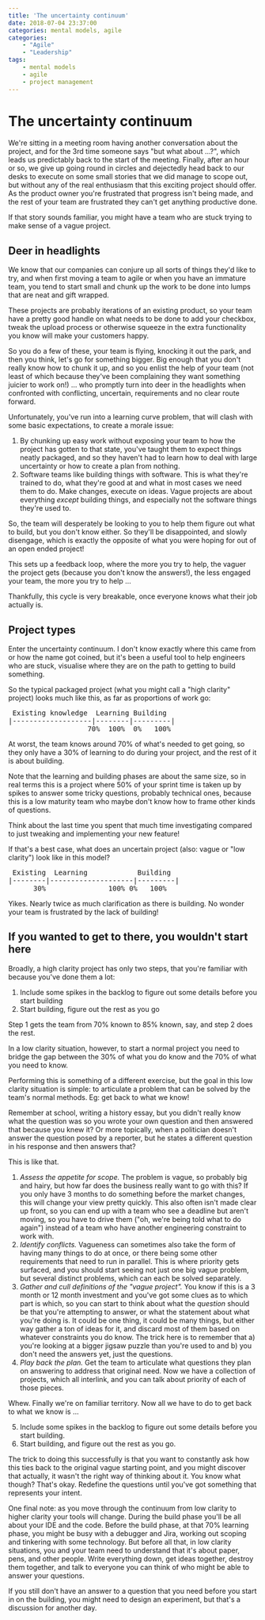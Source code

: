 ```yaml
---
title: 'The uncertainty continuum'
date: 2018-07-04 23:37:00
categories: mental models, agile
categories:
    - "Agile"
    - "Leadership"
tags: 
    - mental models
    - agile
    - project management
---
```


# The uncertainty continuum

We're sitting in a meeting room having another conversation about the project, and for the 3rd time someone says "but what about ...?", which leads us predictably back to the start of the meeting. Finally, after an hour or so, we give up going round in circles and dejectedly head back to our desks to execute on some small stories that we did manage to scope out, but without any of the real enthusiasm that this exciting project should offer. As the product owner you're frustrated that progress isn't being made, and the rest of your team are frustrated they can't get anything productive done.

If that story sounds familiar, you might have a team who are stuck trying to make sense of a vague project.

## Deer in headlights

We know that our companies can conjure up all sorts of things they'd like to try, and when first moving a team to agile or when you have an immature team, you tend to start small and chunk up the work to be done into lumps that are neat and gift wrapped.

These projects are probably iterations of an existing product, so your team have a pretty good handle on what needs to be done to add your checkbox, tweak the upload process or otherwise squeeze in the extra functionality you know will make your customers happy.

So you do a few of these, your team is flying, knocking it out the park, and then you think, let's go for something bigger. Big enough that you don't really know how to chunk it up, and so you enlist the help of your team (not least of which because they've been complaining they want something juicier to work on!) ... who promptly turn into deer in the headlights when confronted with conflicting, uncertain, requirements and no clear route forward.

Unfortunately, you've run into a learning curve problem, that will clash with some basic expectations, to create a morale issue:

1. By chunking up easy work without exposing your team to how the project has gotten to that state, you've taught them to expect things neatly packaged, and so they haven't had to learn how to deal with large uncertainty or how to create a plan from nothing.
2. Software teams like building things with software. This is what they're trained to do, what they're good at and what in most cases we need them to do. Make changes, execute on ideas. Vague projects are about everything *except* building things, and especially not the software things they're used to.

So, the team will desperately be looking to you to help them figure out what to build, but you don't know either. So they'll be disappointed, and slowly disengage, which is exactly the opposite of what you were hoping for out of an open ended project!

This sets up a feedback loop, where the more you try to help, the vaguer the project gets (because you don't know the answers!), the less engaged your team, the more you try to help ...

Thankfully, this cycle is very breakable, once everyone knows what their job actually is.

## Project types

Enter the uncertainty continuum. I don't know exactly where this came from or how the name got coined, but it's been a useful tool to help engineers who are stuck, visualise where they are on the path to getting to build something.

So the typical packaged project (what you might call a "high clarity" project) looks much like this, as far as proportions of work go:

<pre>
 Existing knowledge  Learning Building
|-------------------|--------|---------|
                   70%  100%  0%   100%
</pre>

At worst, the team knows around 70% of what's needed to get going, so they only have a 30% of learning to do during your project, and the rest of it is about building.

Note that the learning and building phases are about the same size, so in real terms this is a project where 50% of your sprint time is taken up by spikes to answer some tricky questions, probably technical ones, because this is a low maturity team who maybe don't know how to frame other kinds of questions.

Think about the last time you spent that much time investigating compared to just tweaking and implementing your new feature!

If that's a best case, what does an uncertain project (also: vague or "low clarity") look like in this model?

<pre>
 Existing  Learning            Building
|--------|--------------------|---------|
      30%               100% 0%   100%
</pre>

Yikes. Nearly twice as much clarification as there is building. No wonder your team is frustrated by the lack of building!

## If you wanted to get to there, you wouldn't start here

Broadly, a high clarity project has only two steps, that you're familiar with because you've done them a lot:

1. Include some spikes in the backlog to figure out some details before you start building
2. Start building, figure out the rest as you go

Step 1 gets the team from 70% known to 85% known, say, and step 2 does the rest.

In a low clarity situation, however, to start a normal project you need to bridge the gap between the 30% of what you do know and the 70% of what you need to know.

Performing this is something of a different exercise, but the goal in this low clarity situation is simple: to articulate a problem that can be solved by the team's normal methods. Eg: get back to what we know!

Remember at school, writing a history essay, but you didn't really know what the question was so you wrote your own question and then answered that because you knew it? Or more topically, when a politician doesn't answer the question posed by a reporter, but he states a different question in his response and then answers that?

This is like that.

1. *Assess the appetite for scope.* The problem is vague, so probably big and hairy, but how far does the business really want to go with this? If you only have 3 months to do something before the market changes, this will change your view pretty quickly. This also often isn't made clear up front, so you can end up with a team who see a deadline but aren't moving, so you have to drive them ("oh, we're being told what to do again") instead of a team who have another engineering constraint to work with.
2. *Identify conflicts.* Vagueness can sometimes also take the form of having many things to do at once, or there being some other requirements that need to run in parallel. This is where priority gets surfaced, and you should start seeing not just one big vague problem, but several distinct problems, which can each be solved separately.
3. *Gather and cull definitions of the "vague project".* You know if this is a 3 month or 12 month investment and you've got some clues as to which part is which, so you can start to think about what the _question_ should be that you're attempting to answer, or what the statement about what you're doing is. It could be one thing, it could be many things, but either way gather a ton of ideas for it, and discard most of them based on whatever constraints you do know. The trick here is to remember that a) you're looking at a bigger jigsaw puzzle than you're used to and b) you don't need the answers yet, just the questions.
4. *Play back the plan.* Get the team to articulate what questions they plan on answering to address that original need. Now we have a collection of projects, which all interlink, and you can talk about priority of each of those pieces.

Whew. Finally we're on familiar territory. Now all we have to do to get back to what we know is ...

5. Include some spikes in the backlog to figure out some details before you start building.
6. Start building, and figure out the rest as you go.

The trick to doing this successfully is that you want to constantly ask how this ties back to the original vague starting point, and you might discover that actually, it wasn't the right way of thinking about it. You know what though? That's okay. Redefine the questions until you've got something that represents your intent.

One final note: as you move through the continuum from low clarity to higher clarity your tools will change. During the build phase you'll be all about your IDE and the code. Before the build phase, at that 70% learning phase, you might be busy with a debugger and Jira, working out scoping and tinkering with some technology. But before all that, in low clarity situations, you and your team need to understand that it's about paper, pens, and other people. Write everything down, get ideas together, destroy them together, and talk to everyone you can think of who might be able to answer your questions.

If you still don't have an answer to a question that you need before you start in on the building, you might need to design an experiment, but that's a discussion for another day.

